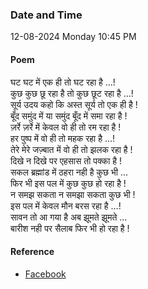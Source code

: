 ### Date and Time

12-08-2024 Monday 10:45 PM

#### Poem

घट घट में एक ही तो घट रहा है …!  <br />
कुछ कुछ छू रहा है तो कुछ छूट रहा है …!   <br />
सूर्य उदय कहो कि अस्त सूर्य तो एक ही है !  <br />
बूँद समुंद में या समुंद बूँद में समा रहा है !  <br />
ज़र्रे ज़र्रे में केवल वो ही तो रम रहा है !  <br />
हर पुष्प में वो ही तो महक रहा है …!  <br />
तेरे मेरे जज़्बात में वो ही तो झलक रहा है !  <br />
दिखे न दिखे पर एहसास तो पक्का है !  <br />
सकल ब्रह्मांड में ठहरा नही है कुछ भी …  <br />
फिर भी इस पल में कुछ कुछ हो रहा है !  <br />
न समझ सकता न समझा सकता कुछ भी !  <br />
इस पल में केवल मौन बरस रहा है …!  <br />
सावन तो आ गया है अब झूमते झूमते …  <br />
बारीश नही पर सैलाब फिर भी हो रहा है !

#### Reference

* [Facebook](https://www.facebook.com/share/p/4PraKd1TZGhj3LQj/?mibextid=qi2Omg)
